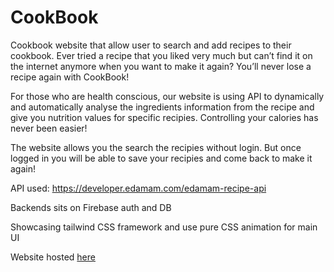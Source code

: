 
# CookBook 

Cookbook website that allow user to search and add recipes to their cookbook. Ever tried a recipe that you liked very much but can’t find it on the internet anymore when you want to make it again? You’ll never lose a recipe again with CookBook!

For those who are health conscious, our website is using API to dynamically and automatically analyse the ingredients information from the recipe and give you nutrition values for specific recipies. Controlling your calories has never been easier!


The website allows you the search the recipies without login. But once logged in you will be able to save your recipies and come back to make it again!

API used: https://developer.edamam.com/edamam-recipe-api

Backends sits on Firebase auth and DB

Showcasing tailwind CSS framework and use pure CSS animation for main UI

Website hosted [here](https://sabrina-li.github.io/CookBook/)
